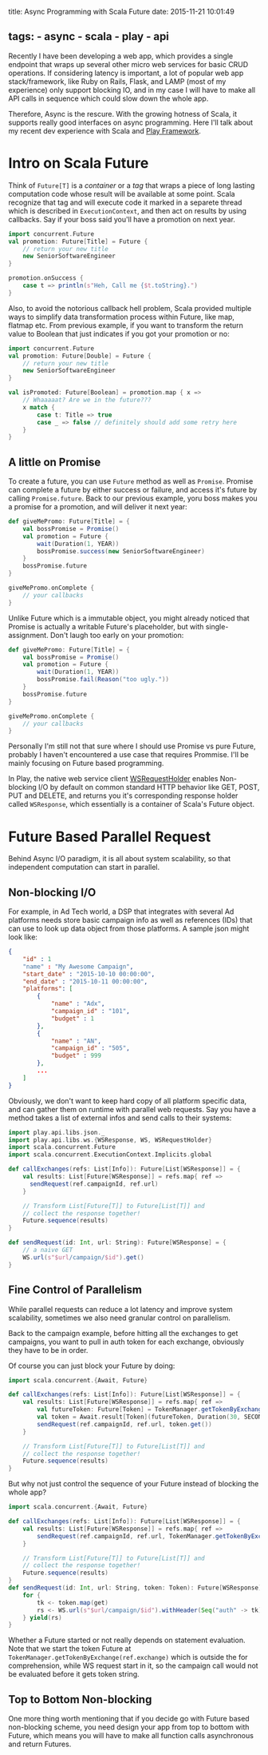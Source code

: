 title: Async Programming with Scala Future
date: 2015-11-21 10:01:49
<!-- published: false -->
tags: 
	- async
	- scala
	- play
	- api
---
Recently I have been developing a web app, which provides a single endpoint that wraps up several other micro web services for basic CRUD operations. If considering latency is important, a lot of popular web app stack/framework, like Ruby on Rails, Flask, and LAMP (most of my experience) only support blocking IO, and in my case I will have to make all API calls in sequence which could slow down the whole app.

Therefore, Async is the rescure. With the growing hotness of Scala, it supports really good interfaces on async programming. Here I'll talk about my recent dev experience with Scala and [Play Framework](https://www.playframework.com).

<!-- more -->

# Intro on Scala Future
Think of `Future[T]` is a *container* or a *tag* that wraps a piece of long lasting computation code whose result will be available at some point. Scala recognize that tag and will execute code it marked in a separete thread which is described in `ExecutionContext`, and then act on results by using callbacks. Say if your boss said you'll have a promotion on next year.
```scala Scala Future Example
import concurrent.Future
val promotion: Future[Title] = Future { 
	// return your new title
	new SeniorSoftwareEngineer
}

promotion.onSuccess {
	case t => println(s"Heh, Call me {$t.toString}.")
}
```

Also, to avoid the notorious callback hell problem, Scala provided multiple ways to simplify data transformation process within Future, like map, flatmap etc. From previous example, if you want to transform the return value to Boolean that just indicates if you got your promotion or no:
```scala Transform Future
import concurrent.Future
val promotion: Future[Double] = Future { 
	// return your new title
	new SeniorSoftwareEngineer
}

val isPromoted: Future[Boolean] = promotion.map { x =>
	// Whaaaaat? Are we in the future???
	x match {
		case t: Title => true
		case _ => false // definitely should add some retry here
	}
}
```
## A little on Promise
To create a future, you can use `Future` method as well as `Promise`. Promise can complete a future by either success or failure, and access it's future by calling `Promise.future`. Back to our previous example, yoru boss makes you a promise for a promotion, and will deliver it next year:
```scala Promise Example
def giveMePromo: Future[Title] = {
	val bossPromise = Promise()
	val promotion = Future {
		wait(Duration(1, YEAR))
		bossPromise.success(new SeniorSoftwareEngineer)
	}
	bossPromise.future
}

giveMePromo.onComplete {
	// your callbacks
}
```

Unlike Future which is a immutable object, you might already noticed that Promise is actually a writable Future's placeholder, but with single-assignment. Don't laugh too early on your promotion:
```scala Break Promise Like A BOSS
def giveMePromo: Future[Title] = {
	val bossPromise = Promise()
	val promotion = Future {
		wait(Duration(1, YEAR))
		bossPromise.fail(Reason("too ugly."))
	}
	bossPromise.future
}

giveMePromo.onComplete {
	// your callbacks
}
```

Personally I'm still not that sure where I should use Promise vs pure Future, probably I haven't encountered a use case that requires Prommise. I'll be mainly focusing on Future based programming.

In Play, the native web service client [WSRequestHolder](https://www.playframework.com/documentation/2.3.x/ScalaWS) enables Non-blocking I/O by default on common standard HTTP behavior like GET, POST, PUT and DELETE, and returns you it's corresponding response holder called `WSResponse`, which essentially is a container of Scala's Future object.

# Future Based Parallel Request
Behind Async I/O paradigm, it is all about system scalability, so that independent computation can start in parallel.

## Non-blocking I/O
For example, in Ad Tech world, a DSP that integrates with several Ad platforms needs store basic campaign info as well as references (IDs) that can use to look up data object from those platforms. A sample json might look like:

```json App Object
{
	"id" : 1
	"name" : "My Awesome Campaign",
	"start_date" : "2015-10-10 00:00:00",
	"end_date" : "2015-10-11 00:00:00",
	"platforms": [
		{
			"name" : "Adx",
			"campaign_id" : "101",
			"budget" : 1
		},
		{
			"name" : "AN",
			"campaign_id" : "505",
			"budget" : 999
		},
		...
	]
}
```
Obviously, we don't want to keep hard copy of all platform specific data, and can gather them on runtime with parallel web requests. Say you have a method takes a list of external infos and send calls to their systems:
```scala Scaling Web Requests
import play.api.libs.json._
import play.api.libs.ws.{WSResponse, WS, WSRequestHolder}
import scala.concurrent.Future
import scala.concurrent.ExecutionContext.Implicits.global

def callExchanges(refs: List[Info]): Future[List[WSResponse]] = {
	val results: List[Future[WSResponse]] = refs.map{ ref =>
	  sendRequest(ref.campaignId, ref.url)
	}

	// Transform List[Future[T]] to Future[List[T]] and 
	// collect the response together!
	Future.sequence(results)
}

def sendRequest(id: Int, url: String): Future[WSResponse] = {
	// a naive GET
	WS.url(s"$url/campaign/$id").get()
}

```

## Fine Control of Parallelism
While parallel requests can reduce a lot latency and improve system scalability, sometimes we also need granular control on parallelism.

Back to the campaign example, before hitting all the exchanges to get campaigns, you want to pull in auth token for each exchange, obviously they have to be in order.

Of course you can just block your Future by doing:
```scala Blocking Future
import scala.concurrent.{Await, Future}

def callExchanges(refs: List[Info]): Future[List[WSResponse]] = {
	val results: List[Future[WSResponse]] = refs.map{ ref =>
		val futureToken: Future[Token] = TokenManager.getTokenByExchange(ref.exchange)
		val token = Await.result[Token](futureToken, Duration(30, SECONDS))
		sendRequest(ref.campaignId, ref.url, token.get())
	}

	// Transform List[Future[T]] to Future[List[T]] and 
	// collect the response together!
	Future.sequence(results)
}
```
But why not just control the sequence of your Future instead of blocking the whole app?
```scala Sequencing Future
import scala.concurrent.{Await, Future}

def callExchanges(refs: List[Info]): Future[List[WSResponse]] = {
	val results: List[Future[WSResponse]] = refs.map{ ref =>
		sendRequest(ref.campaignId, ref.url, TokenManager.getTokenByExchange(ref.exchange))
	}

	// Transform List[Future[T]] to Future[List[T]] and 
	// collect the response together!
	Future.sequence(results)
}
def sendRequest(id: Int, url: String, token: Token): Future[WSResponse] = {
	for {
		tk <- token.map(get)
		rs <- WS.url(s"$url/campaign/$id").withHeader(Seq("auth" -> tk)).get()
	} yield(rs)
}
```
Whether a Future started or not really depends on statement evaluation. Note that we start the token Future at `TokenManager.getTokenByExchange(ref.exchange)` which is outside the for comprehension, while WS request start in it, so the campaign call would not be evaluated before it gets token string.

## Top to Bottom Non-blocking
One more thing worth mentioning that if you decide go with Future based non-blocking scheme, you need design your app from top to bottom with Future, which means you will have to make all function calls asynchronous and return Futures.

